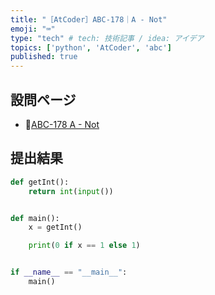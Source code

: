 ```yaml
---
title: "［AtCoder］ABC-178｜A - Not"
emoji: "⌨️"
type: "tech" # tech: 技術記事 / idea: アイデア
topics: ['python', 'AtCoder', 'abc']
published: true
---
```


## 設問ページ

- 🔗[ABC-178 A - Not](https://atcoder.jp/contests/abc178/tasks/abc178_a)

## 提出結果

```python
def getInt():
    return int(input())


def main():
    x = getInt()

    print(0 if x == 1 else 1)


if __name__ == "__main__":
    main()
```
